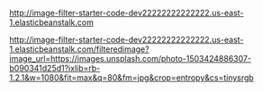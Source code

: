 http://image-filter-starter-code-dev22222222222222.us-east-1.elasticbeanstalk.com

http://image-filter-starter-code-dev22222222222222.us-east-1.elasticbeanstalk.com/filteredimage?image_url=https://images.unsplash.com/photo-1503424886307-b090341d25d1?ixlib=rb-1.2.1&w=1080&fit=max&q=80&fm=jpg&crop=entropy&cs=tinysrgb